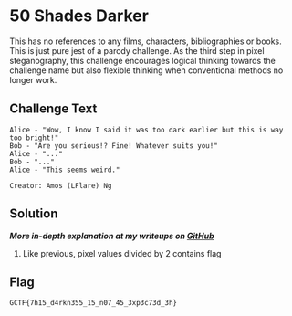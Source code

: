 # 50 Shades Darker
This has no references to any films, characters, bibliographies or books. This is just pure jest of a parody challenge. As the third step in pixel steganography, this challenge encourages logical thinking towards the challenge name but also flexible thinking when conventional methods no longer work.

## Challenge Text
```
Alice - "Wow, I know I said it was too dark earlier but this is way too bright!"
Bob - "Are you serious!? Fine! Whatever suits you!"
Alice - "..."
Bob - "..."
Alice - "This seems weird."

Creator: Amos (LFlare) Ng
```

## Solution
**_More in-depth explanation at my writeups on [GitHub](https://github.com/LFlare/gryphonctf_2017_writeup)_**
1. Like previous, pixel values divided by 2 contains flag

## Flag
`GCTF{7h15_d4rkn355_15_n07_45_3xp3c73d_3h}`
